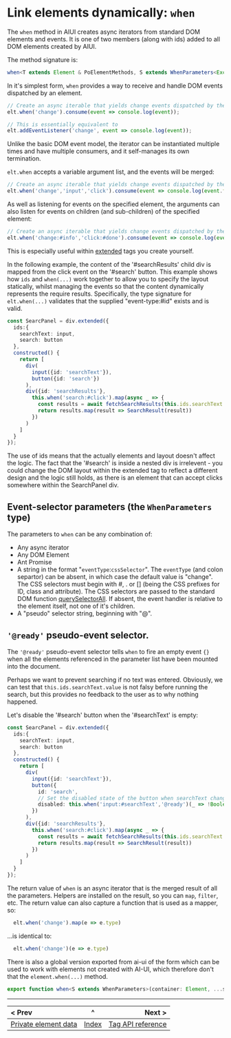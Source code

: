 # Link elements dynamically: `when`

The `when` method in AIUI creates async iterators from standard DOM elements and events. It is one of two members (along with ids) added to all DOM elements created by AIUI.

The method signature is:

```typescript
when<T extends Element & PoElementMethods, S extends WhenParameters<Exclude<keyof T['ids'], number | symbol>>>(this: T, ...what: S): WhenReturn<S>;
```

In it's simplest form, `when` provides a way to receive and handle DOM events dispatched by an element. 

```typescript
// Create an async iterable that yields change events dispatched by the specified element  
elt.when('change').consume(event => console.log(event));

// This is essentially equivalent to
elt.addEventListener('change', event => console.log(event));
```
Unlike the basic DOM event model, the iterator can be instantiated multiple times and have multiple consumers, and it self-manages its own termination.

`elt.when` accepts a variable argument list, and the events will be merged:
```typescript
// Create an async iterable that yields change events dispatched by the specified element  
elt.when('change','input','click').consume(event => console.log(event.type)); // Outputs change, input or click
```
As well as listening for events on the specified element, the arguments can also listen for events on children (and sub-children) of the specified element:
```typescript
// Create an async iterable that yields change events dispatched by the specified element  
elt.when('change:#info','click:#done').consume(event => console.log(event.type));
```
This is especially useful within [extended](./extended.md) tags you create yourself.

In the following example, the content of the '#searchResults' child div is mapped from the click event on the '#search' button. This example shows how `ids` and `when(...)` work together to allow you to specify the layout statically, whilst managing the events so that the content dynamically represents the require results. Specifically, the type signature for `elt.when(...)` validates that the supplied "event-type:#id" exists and is valid.

```typescript
const SearcPanel = div.extended({
  ids:{
    searchText: input,
    search: button
  },
  constructed() {
    return [
      div(
        input({id: 'searchText'}),
        button({id: 'search'})
      ),
      div({id: 'searchResults'},
        this.when('search:#click').map(async _ => {
          const results = await fetchSearchResults(this.ids.searchText.value);
          return results.map(result => SearchResult(result))
        })
      )
    ]   
  }
});
```
The use of ids means that the actually elements and layout doesn't affect the logic. The fact that the '#search' is inside a nested div is irrelevent - you could change the DOM layout within the extended tag to reflect a different design and the logic still holds, as there is an element that can accept clicks somewhere within the SearchPanel div.

## Event-selector parameters (the `WhenParameters` type)

The parameters to `when` can be any combination of:
* Any async iterator
* Any DOM Element
* Ant Promise
* A string in the format "`eventType`:`cssSelector`". The `eventType` (and colon separtor) can be absent, in which case the default value is "change". The CSS selectors must begin with #, . or [] (being the CSS prefixes for ID, class and attribute). The CSS selectors are passed to the standard DOM function [querySelectorAll](https://developer.mozilla.org/en-US/docs/Web/API/Element/querySelectorAll). If absent, the event handler is relative to the element itself, not one of it's children.
* A "pseudo" selector string, beginning with "@".

## `'@ready'` pseudo-event selector.

The `'@ready'` pseudo-event selector tells `when` to fire an empty event `{}` when all the elements referenced in the parameter list have been mounted into the document.

Perhaps we want to prevent searching if no text was entered. Obviously, we can test that `this.ids.searchText.value` is not falsy before running the search, but this provides no feedback to the user as to why nothing happened.

Let's disable the '#search' button when the '#searchText' is empty:

```typescript
const SearcPanel = div.extended({
  ids:{
    searchText: input,
    search: button
  },
  constructed() {
    return [
      div(
        input({id: 'searchText'}),
        button({
          id: 'search',
          // Set the disabled state of the button when searchText changes, and when it it initially mounted in the DOM
          disabled: this.when('input:#searchText','@ready')(_ => !Boolean(this.ids.searchText.value))
        })
      ),
      div({id: 'searchResults'},
        this.when('search:#click').map(async _ => {
          const results = await fetchSearchResults(this.ids.searchText.value);
          return results.map(result => SearchResult(result))
        })
      )
    ]   
  }
});
```

The return value of `when` is an async iterator that is the merged result of all the parameters. Helpers are installed on the result, so you can `map`, `filter`, etc. The return value can also capture a function that is used as a mapper, so:

```typescript
  elt.when('change').map(e => e.type)
```
...is identical to:
```typescript
  elt.when('change')(e => e.type)
```

There is also a global version exported from ai-ui of the form which can be used to work with elements not created with AI-UI, which therefore don't that the `element.when(...)` method.

```typescript
export function when<S extends WhenParameters>(container: Element, ...sources: S): WhenReturn<S>
```


____

| < Prev | ^ |  Next > |
|:-------|:-:|--------:|
| [Private element data](./instance.md) | [Index](./index.md) | [Tag API reference](./api-reference.md)  |


